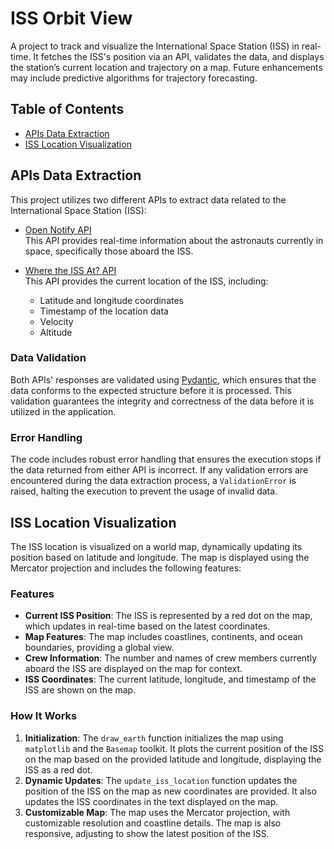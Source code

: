# ISS Orbit View
A project to track and visualize the International Space Station (ISS) in real-time. It fetches the ISS's position via an API, validates the data, and displays the station’s current location and trajectory on a map. Future enhancements may include predictive algorithms for trajectory forecasting.


## Table of Contents
- [APIs Data Extraction](#apis-data-extraction)
- [ISS Location Visualization](#iss-location-visualization)


## APIs Data Extraction
This project utilizes two different APIs to extract data related to the International Space Station (ISS):
- [Open Notify API](http://open-notify.org/)  
This API provides real-time information about the astronauts currently in space, specifically those aboard the ISS.
  
- [Where the ISS At? API](https://wheretheiss.at/)  
This API provides the current location of the ISS, including:
  - Latitude and longitude coordinates
  - Timestamp of the location data
  - Velocity
  - Altitude
  
### Data Validation
Both APIs' responses are validated using [Pydantic](https://pydantic-docs.helpmanual.io/), which ensures that the data conforms to the expected structure before it is processed. This validation guarantees the integrity and correctness of the data before it is utilized in the application.

### Error Handling
The code includes robust error handling that ensures the execution stops if the data returned from either API is incorrect. If any validation errors are encountered during the data extraction process, a `ValidationError` is raised, halting the execution to prevent the usage of invalid data.


## ISS Location Visualization
The ISS location is visualized on a world map, dynamically updating its position based on latitude and longitude. The map is displayed using the Mercator projection and includes the following features:

### Features
- **Current ISS Position**: The ISS is represented by a red dot on the map, which updates in real-time based on the latest coordinates.
- **Map Features**: The map includes coastlines, continents, and ocean boundaries, providing a global view.
- **Crew Information**: The number and names of crew members currently aboard the ISS are displayed on the map for context.
- **ISS Coordinates**: The current latitude, longitude, and timestamp of the ISS are shown on the map.

### How It Works
1. **Initialization**: The `draw_earth` function initializes the map using `matplotlib` and the `Basemap` toolkit. It plots the current position of the ISS on the map based on the provided latitude and longitude, displaying the ISS as a red dot.
2. **Dynamic Updates**: The `update_iss_location` function updates the position of the ISS on the map as new coordinates are provided. It also updates the ISS coordinates in the text displayed on the map.
3. **Customizable Map**: The map uses the Mercator projection, with customizable resolution and coastline details. The map is also responsive, adjusting to show the latest position of the ISS.
